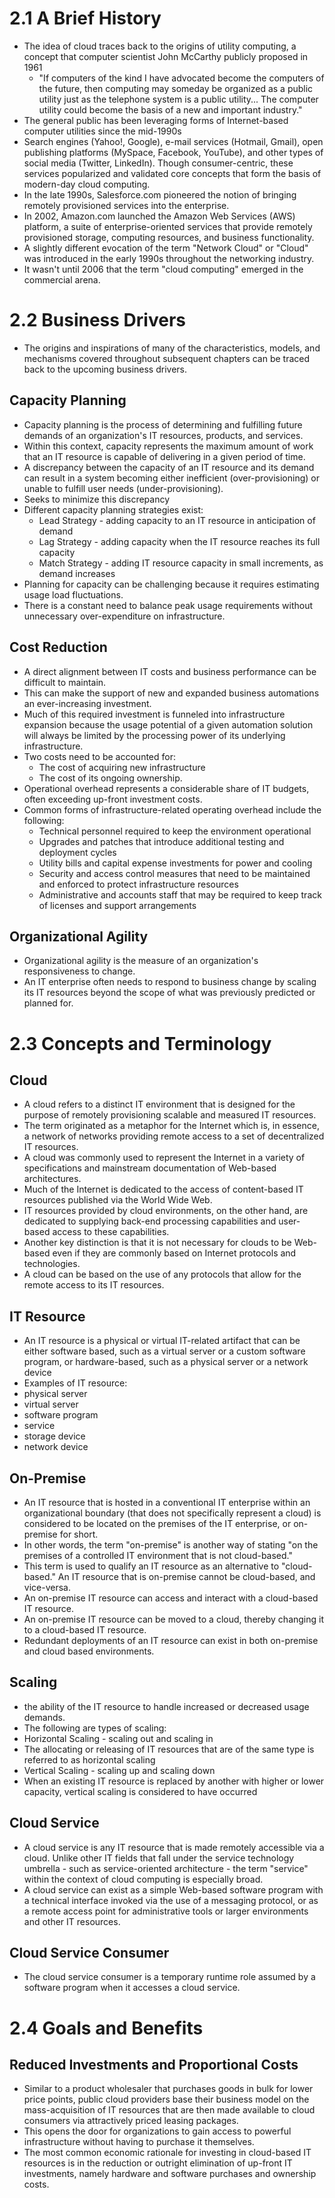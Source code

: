 # 2.1 A Brief History
* The idea of cloud traces back to the origins of utility computing, a concept that computer scientist John McCarthy publicly proposed in 1961
  * "If computers of the kind I have advocated become the computers of the future, then computing may someday be organized as a public utility just as the telephone system is a public utility... The computer utility could become the basis of a new and important industry."
* The general public has been leveraging forms of Internet-based computer utilities since the mid-1990s
* Search engines (Yahoo!, Google), e-mail services (Hotmail, Gmail), open publishing platforms (MySpace, Facebook, YouTube), and other types of social media (Twitter, LinkedIn). Though consumer-centric, these services popularized and validated core concepts that form the basis of modern-day cloud computing.
* In the late 1990s, Salesforce.com pioneered the notion of bringing remotely provisioned services into the enterprise.
* In 2002, Amazon.com launched the Amazon Web Services (AWS) platform, a suite of enterprise-oriented services that provide remotely provisioned storage, computing resources, and business functionality.
* A slightly different evocation of the term "Network Cloud" or "Cloud" was introduced in the early 1990s throughout the networking industry.
* It wasn't until 2006 that the term "cloud computing" emerged in the commercial arena.
# 2.2 Business Drivers
* The origins and inspirations of many of the characteristics, models, and mechanisms covered throughout subsequent chapters can be traced back to the upcoming business drivers.
## Capacity Planning
* Capacity planning is the process of determining and fulfilling future demands of an organization's IT resources, products, and services.
* Within this context, capacity represents the maximum amount of work that an IT resource is capable of delivering in a given period of time.
* A discrepancy between the capacity of an IT resource and its demand can result in a system becoming either inefficient (over-provisioning) or unable to fulfill user needs (under-provisioning).
* Seeks to minimize this discrepancy
* Different capacity planning strategies exist:
  * Lead Strategy - adding capacity to an IT resource in anticipation of demand
  * Lag Strategy - adding capacity when the IT resource reaches its full capacity
  * Match Strategy - adding IT resource capacity in small increments, as demand increases
* Planning for capacity can be challenging because it requires estimating usage load fluctuations.
* There is a constant need to balance peak usage requirements without unnecessary over-expenditure on infrastructure.
## Cost Reduction
* A direct alignment between IT costs and business performance can be difficult to maintain.
* This can make the support of new and expanded business automations an ever-increasing investment. 
* Much of this required investment is funneled into infrastructure expansion because the usage potential of a given automation solution will always be limited by the processing power of its underlying infrastructure.
* Two costs need to be accounted for:
  * The cost of acquiring new infrastructure
  * The cost of its ongoing ownership.
* Operational overhead represents a considerable share of IT budgets, often exceeding up-front investment costs.
* Common forms of infrastructure-related operating overhead include the following:
  * Technical personnel required to keep the environment operational
  * Upgrades and patches that introduce additional testing and deployment cycles
  * Utility bills and capital expense investments for power and cooling
  * Security and access control measures that need to be maintained and enforced to protect infrastructure resources
  * Administrative and accounts staff that may be required to keep track of licenses and support arrangements
 ## Organizational Agility
* Organizational agility is the measure of an organization's responsiveness to change.
* An IT enterprise often needs to respond to business change by scaling its IT resources beyond the scope of what was previously predicted or planned for.
# 2.3 Concepts and Terminology
## Cloud
* A cloud refers to a distinct IT environment that is designed for the purpose of remotely provisioning scalable and measured IT resources.
* The term originated as a metaphor for the Internet which is, in essence, a network of networks providing remote access to a set of decentralized IT resources.
* A cloud was commonly used to represent the Internet in a variety of specifications and mainstream documentation of Web-based architectures. 
* Much of the Internet is dedicated to the access of content-based IT resources published via the World Wide Web.
* IT resources provided by cloud environments, on the other hand, are dedicated to supplying back-end processing capabilities and user-based access to these capabilities.
* Another key distinction is that it is not necessary for clouds to be Web-based even if they are commonly based on Internet protocols and technologies.
* A cloud can be based on the use of any protocols that allow for the remote access to its IT resources.
## IT Resource
* An IT resource is a physical or virtual IT-related artifact that can be either software based, such as a virtual server or a custom software program, or hardware-based, such as a physical server or a network device
* Examples of IT resource:
 * physical server
 * virtual server
 * software program
 * service
 * storage device
 * network device
## On-Premise
* An IT resource that is hosted in a conventional IT enterprise within an organizational boundary (that does not specifically represent a cloud) is considered to be located on the premises of the IT enterprise, or on-premise for short.
* In other words, the term "on-premise" is another way of stating "on the premises of a controlled IT environment that is not cloud-based."
* This term is used to qualify an IT resource as an alternative to "cloud-based." An IT resource that is on-premise cannot be cloud-based, and vice-versa.
* An on-premise IT resource can access and interact with a cloud-based IT resource.
* An on-premise IT resource can be moved to a cloud, thereby changing it to a cloud-based IT resource.
* Redundant deployments of an IT resource can exist in both on-premise and cloud based environments.
## Scaling
*  the ability of the IT resource to handle increased or decreased usage demands.
*  The following are types of scaling:
 * Horizontal Scaling - scaling out and scaling in
  * The allocating or releasing of IT resources that are of the same type is referred to as horizontal scaling
 * Vertical Scaling - scaling up and scaling down
  * When an existing IT resource is replaced by another with higher or lower capacity, vertical scaling is considered to have occurred
## Cloud Service
* A cloud service is any IT resource that is made remotely accessible via a cloud. Unlike other IT fields that fall under the service technology umbrella - such as service-oriented architecture - the term "service" within the context of cloud computing is especially broad.
* A cloud service can exist as a simple Web-based software program with a technical interface invoked via the use of a messaging protocol, or as a remote access point for administrative tools or larger environments and other IT resources.
## Cloud Service Consumer
* The cloud service consumer is a temporary runtime role assumed by a software program when it accesses a cloud service.
# 2.4 Goals and Benefits
## Reduced Investments and Proportional Costs
* Similar to a product wholesaler that purchases goods in bulk for lower price points, public cloud providers base their business model on the mass-acquisition of IT resources that are then made available to cloud consumers via attractively priced leasing packages.
* This opens the door for organizations to gain access to powerful infrastructure without having to purchase it themselves.
* The most common economic rationale for investing in cloud-based IT resources is in the reduction or outright elimination of up-front IT investments, namely hardware and software purchases and ownership costs.
